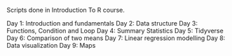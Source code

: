 Scripts done in Introduction To R course.

Day 1: Introduction and fundamentals
Day 2: Data structure
Day 3: Functions, Condition and Loop
Day 4: Summary Statistics
Day 5: Tidyverse
Day 6: Comparison of two means
Day 7: Linear regression modelling
Day 8: Data visualization
Day 9: Maps
